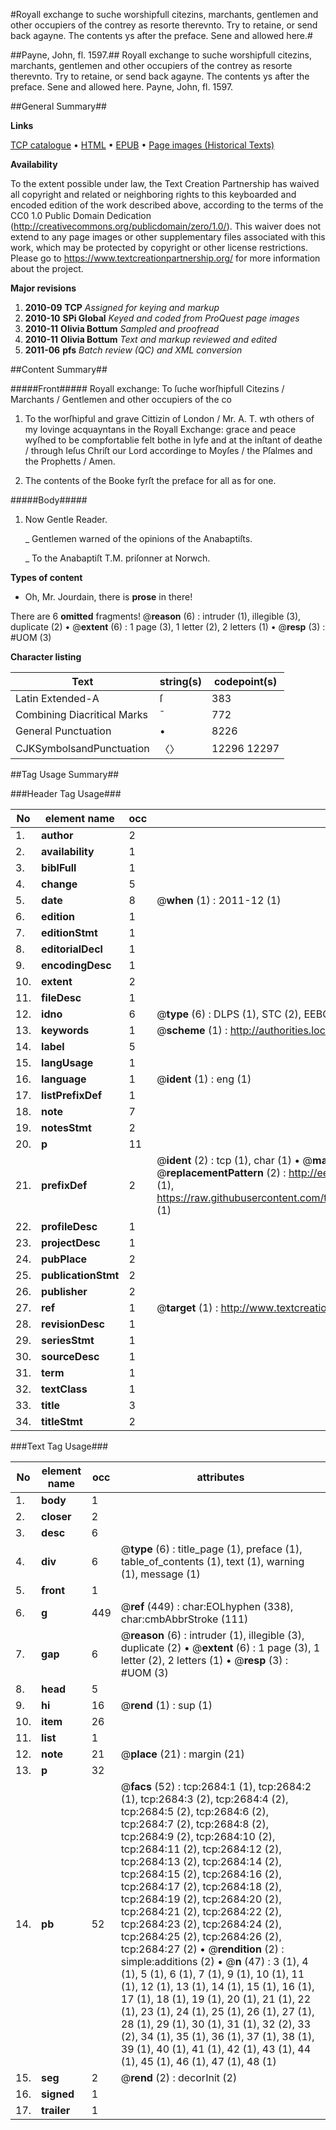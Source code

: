#Royall exchange to suche worshipfull citezins, marchants, gentlemen and other occupiers of the contrey as resorte therevnto. Try to retaine, or send back agayne. The contents ys after the preface. Sene and allowed here.#

##Payne, John, fl. 1597.##
Royall exchange to suche worshipfull citezins, marchants, gentlemen and other occupiers of the contrey as resorte therevnto. Try to retaine, or send back agayne. The contents ys after the preface. Sene and allowed here.
Payne, John, fl. 1597.

##General Summary##

**Links**

[TCP catalogue](http://www.ota.ox.ac.uk/tcp/)  • 
[HTML](http://tei.it.ox.ac.uk/tcp/Texts-HTML/free/A09/A09176.html)  • 
[EPUB](http://tei.it.ox.ac.uk/tcp/Texts-EPUB/free/A09/A09176.epub) • 
[Page images (Historical Texts)](https://historicaltexts.jisc.ac.uk/eebo-99838310e)

**Availability**

To the extent possible under law, the Text Creation Partnership has waived all copyright and related or neighboring rights to this keyboarded and encoded edition of the work described above, according to the terms of the CC0 1.0 Public Domain Dedication (http://creativecommons.org/publicdomain/zero/1.0/). This waiver does not extend to any page images or other supplementary files associated with this work, which may be protected by copyright or other license restrictions. Please go to https://www.textcreationpartnership.org/ for more information about the project.

**Major revisions**

1. __2010-09__ __TCP__ *Assigned for keying and markup*
1. __2010-10__ __SPi Global__ *Keyed and coded from ProQuest page images*
1. __2010-11__ __Olivia Bottum__ *Sampled and proofread*
1. __2010-11__ __Olivia Bottum__ *Text and markup reviewed and edited*
1. __2011-06__ __pfs__ *Batch review (QC) and XML conversion*

##Content Summary##

#####Front#####
Royall exchange: To ſuche worſhipfull Citezins / Marchants / Gentlemen and other occupiers of the co
1. To the worſhipful and grave Cittizin of London / Mr. A. T. wth others of my lovinge acquayntans in the Royall Exchange: grace and peace wyſhed to be compfortablie felt bothe in lyfe and at the inſtant of deathe / through Ieſus Chriſt our Lord accordinge to Moyſes / the Pſalmes and the Prophetts / Amen.

1. The contents of the Booke fyrſt the preface for all as for one.

#####Body#####

1. Now Gentle Reader.

    _ Gentlemen warned of the opinions of the Anabaptiſts.

    _ To the Anabaptiſt T.M. priſonner at Norwch.

**Types of content**

  * Oh, Mr. Jourdain, there is **prose** in there!

There are 6 **omitted** fragments! 
 @__reason__ (6) : intruder (1), illegible (3), duplicate (2)  •  @__extent__ (6) : 1 page (3), 1 letter (2), 2 letters (1)  •  @__resp__ (3) : #UOM (3)

**Character listing**


|Text|string(s)|codepoint(s)|
|---|---|---|
|Latin Extended-A|ſ|383|
|Combining             Diacritical Marks|̄|772|
|General Punctuation|•|8226|
|CJKSymbolsandPunctuation|〈〉|12296 12297|

##Tag Usage Summary##

###Header Tag Usage###

|No|element name|occ|attributes|
|---|---|---|---|
|1.|__author__|2||
|2.|__availability__|1||
|3.|__biblFull__|1||
|4.|__change__|5||
|5.|__date__|8| @__when__ (1) : 2011-12 (1)|
|6.|__edition__|1||
|7.|__editionStmt__|1||
|8.|__editorialDecl__|1||
|9.|__encodingDesc__|1||
|10.|__extent__|2||
|11.|__fileDesc__|1||
|12.|__idno__|6| @__type__ (6) : DLPS (1), STC (2), EEBO-CITATION (1), PROQUEST (1), VID (1)|
|13.|__keywords__|1| @__scheme__ (1) : http://authorities.loc.gov/ (1)|
|14.|__label__|5||
|15.|__langUsage__|1||
|16.|__language__|1| @__ident__ (1) : eng (1)|
|17.|__listPrefixDef__|1||
|18.|__note__|7||
|19.|__notesStmt__|2||
|20.|__p__|11||
|21.|__prefixDef__|2| @__ident__ (2) : tcp (1), char (1)  •  @__matchPattern__ (2) : ([0-9\-]+):([0-9IVX]+) (1), (.+) (1)  •  @__replacementPattern__ (2) : http://eebo.chadwyck.com/downloadtiff?vid=$1&page=$2 (1), https://raw.githubusercontent.com/textcreationpartnership/Texts/master/tcpchars.xml#$1 (1)|
|22.|__profileDesc__|1||
|23.|__projectDesc__|1||
|24.|__pubPlace__|2||
|25.|__publicationStmt__|2||
|26.|__publisher__|2||
|27.|__ref__|1| @__target__ (1) : http://www.textcreationpartnership.org/docs/. (1)|
|28.|__revisionDesc__|1||
|29.|__seriesStmt__|1||
|30.|__sourceDesc__|1||
|31.|__term__|1||
|32.|__textClass__|1||
|33.|__title__|3||
|34.|__titleStmt__|2||


###Text Tag Usage###

|No|element name|occ|attributes|
|---|---|---|---|
|1.|__body__|1||
|2.|__closer__|2||
|3.|__desc__|6||
|4.|__div__|6| @__type__ (6) : title_page (1), preface (1), table_of_contents (1), text (1), warning (1), message (1)|
|5.|__front__|1||
|6.|__g__|449| @__ref__ (449) : char:EOLhyphen (338), char:cmbAbbrStroke (111)|
|7.|__gap__|6| @__reason__ (6) : intruder (1), illegible (3), duplicate (2)  •  @__extent__ (6) : 1 page (3), 1 letter (2), 2 letters (1)  •  @__resp__ (3) : #UOM (3)|
|8.|__head__|5||
|9.|__hi__|16| @__rend__ (1) : sup (1)|
|10.|__item__|26||
|11.|__list__|1||
|12.|__note__|21| @__place__ (21) : margin (21)|
|13.|__p__|32||
|14.|__pb__|52| @__facs__ (52) : tcp:2684:1 (1), tcp:2684:2 (1), tcp:2684:3 (2), tcp:2684:4 (2), tcp:2684:5 (2), tcp:2684:6 (2), tcp:2684:7 (2), tcp:2684:8 (2), tcp:2684:9 (2), tcp:2684:10 (2), tcp:2684:11 (2), tcp:2684:12 (2), tcp:2684:13 (2), tcp:2684:14 (2), tcp:2684:15 (2), tcp:2684:16 (2), tcp:2684:17 (2), tcp:2684:18 (2), tcp:2684:19 (2), tcp:2684:20 (2), tcp:2684:21 (2), tcp:2684:22 (2), tcp:2684:23 (2), tcp:2684:24 (2), tcp:2684:25 (2), tcp:2684:26 (2), tcp:2684:27 (2)  •  @__rendition__ (2) : simple:additions (2)  •  @__n__ (47) : 3 (1), 4 (1), 5 (1), 6 (1), 7 (1), 9 (1), 10 (1), 11 (1), 12 (1), 13 (1), 14 (1), 15 (1), 16 (1), 17 (1), 18 (1), 19 (1), 20 (1), 21 (1), 22 (1), 23 (1), 24 (1), 25 (1), 26 (1), 27 (1), 28 (1), 29 (1), 30 (1), 31 (1), 32 (2), 33 (2), 34 (1), 35 (1), 36 (1), 37 (1), 38 (1), 39 (1), 40 (1), 41 (1), 42 (1), 43 (1), 44 (1), 45 (1), 46 (1), 47 (1), 48 (1)|
|15.|__seg__|2| @__rend__ (2) : decorInit (2)|
|16.|__signed__|1||
|17.|__trailer__|1||

